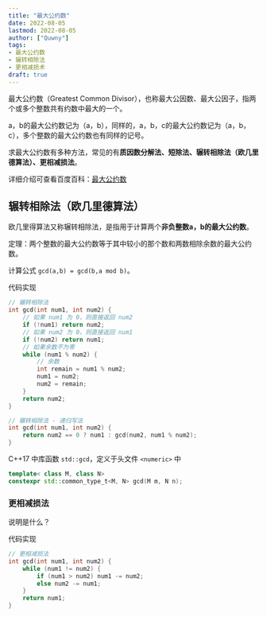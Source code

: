 ```yaml
---
title: "最大公约数"
date: 2022-08-05
lastmod: 2022-08-05
author: ["Quwny"]
tags:
- 最大公约数
- 辗转相除法
- 更相减损术
draft: true
---
```


最大公约数（Greatest Common Divisor），也称最大公因数、最大公因子，指两个或多个整数共有约数中最大的一个。

a，b的最大公约数记为（a，b），同样的，a，b，c的最大公约数记为（a，b，c），多个整数的最大公约数也有同样的记号。

求最大公约数有多种方法，常见的有**质因数分解法、短除法、辗转相除法（欧几里德算法）、更相减损法**。

详细介绍可查看百度百科：[最大公约数](https://baike.baidu.com/item/%E6%9C%80%E5%A4%A7%E5%85%AC%E7%BA%A6%E6%95%B0/869308)

## 辗转相除法（欧几里德算法）

欧几里得算法又称辗转相除法，是指用于计算两个**非负整数a，b的最大公约数**。

定理：两个整数的最大公约数等于其中较小的那个数和两数相除余数的最大公约数。

计算公式 `gcd(a,b) = gcd(b,a mod b)`。

代码实现

```C
// 辗转相除法
int gcd(int num1, int num2) {
    // 如果 num1 为 0，则直接返回 num2
    if (!num1) return num2;
    // 如果 num2 为 0，则直接返回 num1
    if (!num2) return num1;
    // 如果余数不为零
    while (num1 % num2) {
        // 余数
        int remain = num1 % num2;
        num1 = num2;
        num2 = remain;
    }
    return num2;
}

// 辗转相除法 - 递归写法
int gcd(int num1, int num2) {
    return num2 == 0 ? num1 : gcd(num2, num1 % num2);
}
```

C++17 中库函数 `std::gcd`，定义于头文件 `<numeric>` 中

```C++
template< class M, class N>
constexpr std::common_type_t<M, N> gcd(M m, N n);
```

### 更相减损法

说明是什么？

代码实现

```C
// 更相减损法
int gcd(int num1, int num2) {
    while (num1 != num2) {
        if (num1 > num2) num1 -= num2;
        else num2 -= num1;
    }
    return num1;
}
```
